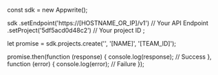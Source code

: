 const sdk = new Appwrite();

sdk
    .setEndpoint('https://[HOSTNAME_OR_IP]/v1') // Your API Endpoint
    .setProject('5df5acd0d48c2') // Your project ID
;

let promise = sdk.projects.create('', '[NAME]', '[TEAM_ID]');

promise.then(function (response) {
    console.log(response); // Success
}, function (error) {
    console.log(error); // Failure
});